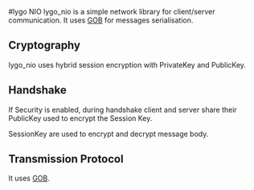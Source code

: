 #lygo NIO
lygo_nio is a simple network library for client/server 
communication. 
It uses [GOB](https://golang.org/pkg/encoding/gob/) for messages serialisation.

## Cryptography
lygo_nio uses hybrid session encryption with PrivateKey and PublicKey.

## Handshake
If Security is enabled, during handshake client and server share their 
PublicKey used to encrypt the Session Key.

SessionKey are used to encrypt and decrypt message body.

## Transmission Protocol
It uses [GOB](https://golang.org/pkg/encoding/gob/).
